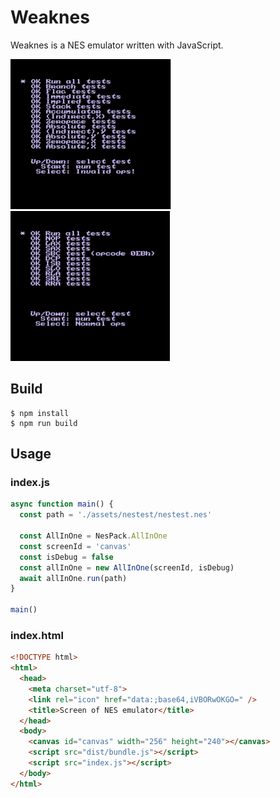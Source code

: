 # Weaknes

Weaknes is a NES emulator written with JavaScript.

<img src="./images/nestest1.png" height="240"> <img src="./images/nestest2.png" height="240">

## Build
```console
$ npm install
$ npm run build
```
## Usage
### index.js
```javascript
async function main() {
  const path = './assets/nestest/nestest.nes'

  const AllInOne = NesPack.AllInOne
  const screenId = 'canvas'
  const isDebug = false
  const allInOne = new AllInOne(screenId, isDebug)
  await allInOne.run(path)
}

main()
```

### index.html
```html
<!DOCTYPE html>
<html>
  <head>
    <meta charset="utf-8">
    <link rel="icon" href="data:;base64,iVBORwOKGO=" />
    <title>Screen of NES emulator</title>
  </head>
  <body>
    <canvas id="canvas" width="256" height="240"></canvas>
    <script src="dist/bundle.js"></script>
    <script src="index.js"></script>
  </body>
</html>
```
